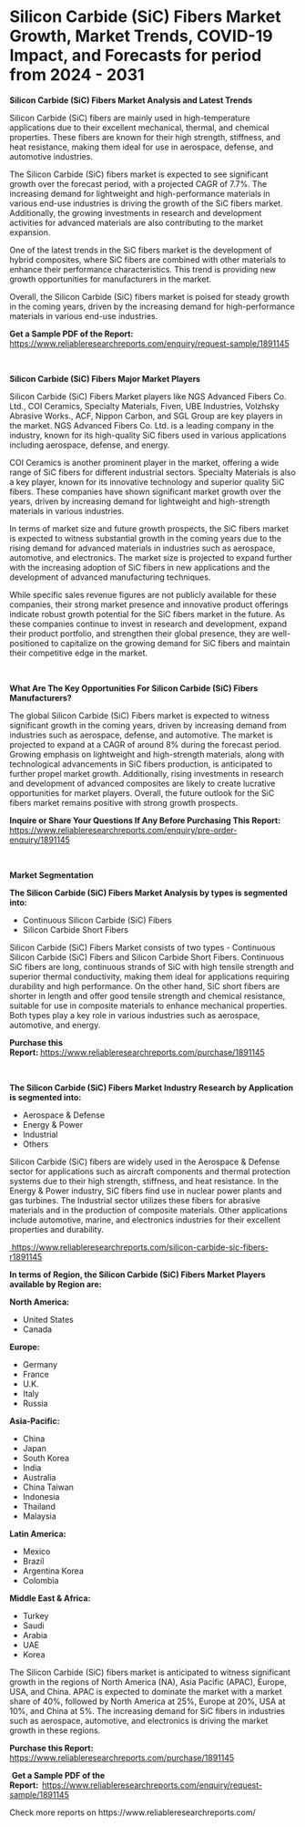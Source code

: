 <p><h1>Silicon Carbide (SiC) Fibers Market Growth, Market Trends, COVID-19 Impact, and Forecasts for period from 2024 - 2031</h1></p><p><strong>Silicon Carbide (SiC) Fibers Market Analysis and Latest Trends</strong></p>
<p><p>Silicon Carbide (SiC) fibers are mainly used in high-temperature applications due to their excellent mechanical, thermal, and chemical properties. These fibers are known for their high strength, stiffness, and heat resistance, making them ideal for use in aerospace, defense, and automotive industries.</p><p>The Silicon Carbide (SiC) fibers market is expected to see significant growth over the forecast period, with a projected CAGR of 7.7%. The increasing demand for lightweight and high-performance materials in various end-use industries is driving the growth of the SiC fibers market. Additionally, the growing investments in research and development activities for advanced materials are also contributing to the market expansion.</p><p>One of the latest trends in the SiC fibers market is the development of hybrid composites, where SiC fibers are combined with other materials to enhance their performance characteristics. This trend is providing new growth opportunities for manufacturers in the market.</p><p>Overall, the Silicon Carbide (SiC) fibers market is poised for steady growth in the coming years, driven by the increasing demand for high-performance materials in various end-use industries.</p></p>
<p><strong>Get a Sample PDF of the Report:&nbsp;</strong> <a href="https://www.reliableresearchreports.com/enquiry/request-sample/1891145">https://www.reliableresearchreports.com/enquiry/request-sample/1891145</a></p>
<p>&nbsp;</p>
<p><strong>Silicon Carbide (SiC) Fibers Major Market Players</strong></p>
<p><p>Silicon Carbide (SiC) Fibers Market players like NGS Advanced Fibers Co. Ltd., COI Ceramics, Specialty Materials, Fiven, UBE Industries, Volzhsky Abrasive Works., ACF, Nippon Carbon, and SGL Group are key players in the market. NGS Advanced Fibers Co. Ltd. is a leading company in the industry, known for its high-quality SiC fibers used in various applications including aerospace, defense, and energy.</p><p>COI Ceramics is another prominent player in the market, offering a wide range of SiC fibers for different industrial sectors. Specialty Materials is also a key player, known for its innovative technology and superior quality SiC fibers. These companies have shown significant market growth over the years, driven by increasing demand for lightweight and high-strength materials in various industries.</p><p>In terms of market size and future growth prospects, the SiC fibers market is expected to witness substantial growth in the coming years due to the rising demand for advanced materials in industries such as aerospace, automotive, and electronics. The market size is projected to expand further with the increasing adoption of SiC fibers in new applications and the development of advanced manufacturing techniques.</p><p>While specific sales revenue figures are not publicly available for these companies, their strong market presence and innovative product offerings indicate robust growth potential for the SiC fibers market in the future. As these companies continue to invest in research and development, expand their product portfolio, and strengthen their global presence, they are well-positioned to capitalize on the growing demand for SiC fibers and maintain their competitive edge in the market.</p></p>
<p>&nbsp;</p>
<p><strong>What Are The Key Opportunities For Silicon Carbide (SiC) Fibers Manufacturers?</strong></p>
<p><p>The global Silicon Carbide (SiC) Fibers market is expected to witness significant growth in the coming years, driven by increasing demand from industries such as aerospace, defense, and automotive. The market is projected to expand at a CAGR of around 8% during the forecast period. Growing emphasis on lightweight and high-strength materials, along with technological advancements in SiC fibers production, is anticipated to further propel market growth. Additionally, rising investments in research and development of advanced composites are likely to create lucrative opportunities for market players. Overall, the future outlook for the SiC fibers market remains positive with strong growth prospects.</p></p>
<p><strong>Inquire or Share Your Questions If Any Before Purchasing This Report:</strong> <a href="https://www.reliableresearchreports.com/enquiry/pre-order-enquiry/1891145">https://www.reliableresearchreports.com/enquiry/pre-order-enquiry/1891145</a></p>
<p>&nbsp;</p>
<p><strong>Market Segmentation</strong></p>
<p><strong>The Silicon Carbide (SiC) Fibers Market Analysis by types is segmented into:</strong></p>
<p><ul><li>Continuous Silicon Carbide (SiC) Fibers</li><li>Silicon Carbide Short Fibers</li></ul></p>
<p><p>Silicon Carbide (SiC) Fibers Market consists of two types - Continuous Silicon Carbide (SiC) Fibers and Silicon Carbide Short Fibers. Continuous SiC fibers are long, continuous strands of SiC with high tensile strength and superior thermal conductivity, making them ideal for applications requiring durability and high performance. On the other hand, SiC short fibers are shorter in length and offer good tensile strength and chemical resistance, suitable for use in composite materials to enhance mechanical properties. Both types play a key role in various industries such as aerospace, automotive, and energy.</p></p>
<p><strong>Purchase this Report:&nbsp;</strong><a href="https://www.reliableresearchreports.com/purchase/1891145">https://www.reliableresearchreports.com/purchase/1891145</a></p>
<p>&nbsp;</p>
<p><strong>The Silicon Carbide (SiC) Fibers Market Industry Research by Application is segmented into:</strong></p>
<p><ul><li>Aerospace & Defense</li><li>Energy & Power</li><li>Industrial</li><li>Others</li></ul></p>
<p><p>Silicon Carbide (SiC) fibers are widely used in the Aerospace & Defense sector for applications such as aircraft components and thermal protection systems due to their high strength, stiffness, and heat resistance. In the Energy & Power industry, SiC fibers find use in nuclear power plants and gas turbines. The Industrial sector utilizes these fibers for abrasive materials and in the production of composite materials. Other applications include automotive, marine, and electronics industries for their excellent properties and durability.</p></p>
<p><a href="https://www.reliableresearchreports.com/silicon-carbide-sic-fibers-r1891145">&nbsp;https://www.reliableresearchreports.com/silicon-carbide-sic-fibers-r1891145</a></p>
<p><strong>In terms of Region, the Silicon Carbide (SiC) Fibers Market Players available by Region are:</strong></p>
<p>
    <p> <strong> North America: </strong>
        <ul>
            <li>United States</li>
            <li>Canada</li>
        </ul>
        </p> 
    <p> <strong> Europe: </strong>
        <ul>
            <li>Germany</li>
            <li>France</li>
            <li>U.K.</li>
            <li>Italy</li>
            <li>Russia</li>
        </ul>
        </p> 
    <p> <strong> Asia-Pacific: </strong>
        <ul>
            <li>China</li>
            <li>Japan</li>
            <li>South Korea</li>
            <li>India</li>
            <li>Australia</li>
            <li>China Taiwan</li>
            <li>Indonesia</li>
            <li>Thailand</li>
            <li>Malaysia</li>
        </ul>
        </p> 
    <p> <strong> Latin America: </strong>
        <ul>
            <li>Mexico</li>
            <li>Brazil</li>
            <li>Argentina Korea</li>
            <li>Colombia</li>
        </ul>
        </p> 
    <p> <strong> Middle East & Africa: </strong>
        <ul>
            <li>Turkey</li>
            <li>Saudi</li>
            <li>Arabia</li>
            <li>UAE</li>
            <li>Korea</li>
        </ul>
    </p>
    </p>
<p><p>The Silicon Carbide (SiC) fibers market is anticipated to witness significant growth in the regions of North America (NA), Asia Pacific (APAC), Europe, USA, and China. APAC is expected to dominate the market with a market share of 40%, followed by North America at 25%, Europe at 20%, USA at 10%, and China at 5%. The increasing demand for SiC fibers in industries such as aerospace, automotive, and electronics is driving the market growth in these regions.</p></p>
<p><strong>Purchase this Report: </strong><a href="https://www.reliableresearchreports.com/purchase/1891145">https://www.reliableresearchreports.com/purchase/1891145</a></p>
<p>&nbsp;<strong>Get a Sample PDF of the Report:&nbsp;&nbsp;</strong><a href="https://www.reliableresearchreports.com/enquiry/request-sample/1891145">https://www.reliableresearchreports.com/enquiry/request-sample/1891145</a></p>
<p><strong></strong></p>
<p>Check more reports on https://www.reliableresearchreports.com/</p>